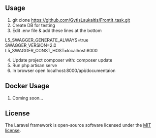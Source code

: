 

## Usage

1. git clone https://github.com/GytisLaukaitis/FrontIt_task.git
2. Create DB for testing
3. Edit .env file & add these lines at the bottom

L5_SWAGGER_GENERATE_ALWAYS=true  
SWAGGER_VERSION=2.0  
L5_SWAGGER_CONST_HOST=localhost:8000  

4. Update project composer with: composer update
5. Run php artisan serve
6. In browser open localhost:8000/api/documentaion

## Docker Usage
1. Coming soon...


## License

The Laravel framework is open-source software licensed under the [MIT license](https://opensource.org/licenses/MIT).
